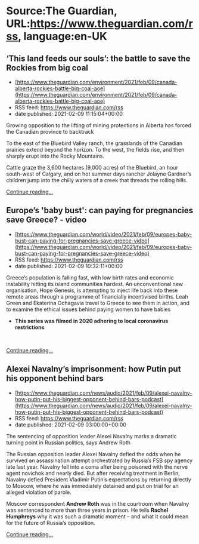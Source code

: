 # Source:The Guardian, URL:https://www.theguardian.com/rss, language:en-UK

## ‘This land feeds our souls’: the battle to save the Rockies from big coal
 - [https://www.theguardian.com/environment/2021/feb/09/canada-alberta-rockies-battle-big-coal-aoe](https://www.theguardian.com/environment/2021/feb/09/canada-alberta-rockies-battle-big-coal-aoe)
 - RSS feed: https://www.theguardian.com/rss
 - date published: 2021-02-09 11:15:04+00:00

<p>Growing opposition to the lifting of mining protections in Alberta has forced the Canadian province to backtrack</p><p>To the east of the Bluebird Valley ranch, the grasslands of the Canadian prairies extend beyond the horizon. To the west, the fields rise, and then sharply erupt into the Rocky Mountains.</p><p>Cattle graze the 3,600 hectares (9,000 acres) of the Bluebird, an hour south-west of Calgary, and on hot summer days rancher Jolayne Gardner’s children jump into the chilly waters of a creek that threads the rolling hills.</p> <a href="https://www.theguardian.com/environment/2021/feb/09/canada-alberta-rockies-battle-big-coal-aoe">Continue reading...</a>

## Europe’s 'baby bust': can paying for pregnancies save Greece? - video
 - [https://www.theguardian.com/world/video/2021/feb/09/europes-baby-bust-can-paying-for-pregnancies-save-greece-video](https://www.theguardian.com/world/video/2021/feb/09/europes-baby-bust-can-paying-for-pregnancies-save-greece-video)
 - RSS feed: https://www.theguardian.com/rss
 - date published: 2021-02-09 10:32:11+00:00

<p>Greece’s population is falling fast, with low birth rates and economic instability hitting its island communities hardest. An unconventional new organisation, Hope Genesis, is attempting to inject life back into these remote areas through a programme of financially incentivised births. Leah Green and Ekaterina Ochagavia travel to Greece to see them in action, and to examine the ethical issues behind paying women to have babies</p><ul><li><b>This series was filmed in 2020 adhering to local coronavirus restrictions&nbsp;</b></li></ul><p><br /></p> <a href="https://www.theguardian.com/world/video/2021/feb/09/europes-baby-bust-can-paying-for-pregnancies-save-greece-video">Continue reading...</a>

## Alexei Navalny’s imprisonment: how Putin put his opponent behind bars
 - [https://www.theguardian.com/news/audio/2021/feb/09/alexei-navalny-how-putin-put-his-biggest-opponent-behind-bars-podcast](https://www.theguardian.com/news/audio/2021/feb/09/alexei-navalny-how-putin-put-his-biggest-opponent-behind-bars-podcast)
 - RSS feed: https://www.theguardian.com/rss
 - date published: 2021-02-09 03:00:00+00:00

<p>The sentencing of opposition leader Alexei Navalny marks a dramatic turning point in Russian politics, says Andrew Roth<br /></p><p>The Russian opposition leader Alexei Navalny<strong> </strong>defied the odds when he survived an assassination attempt orchestrated by Russia’s FSB spy agency late last year. Navalny fell into a coma after being poisoned with the nerve agent novichok and nearly died. But after receiving treatment in Berlin, Navalny defied President Vladimir Putin’s expectations by returning directly to Moscow, where he was immediately detained and put on trial for an alleged violation of parole. </p><p>Moscow correspondent <strong>Andrew Roth</strong> was in the courtroom when Navalny was sentenced to more than three years in prison. He tells <strong>Rachel Humphreys</strong> why it was such a dramatic moment – and what it could mean for the future of Russia’s opposition. </p> <a href="https://www.theguardian.com/news/audio/2021/feb/09/alexei-navalny-how-putin-put-his-biggest-opponent-behind-bars-podcast">Continue reading...</a>

